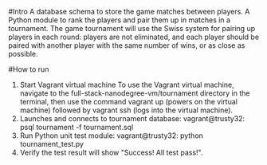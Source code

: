 #Intro
 A database schema to store the game matches between players. A Python module to rank the players and pair them up in matches in a tournament.
 The game tournament will use the Swiss system for pairing up players in each round: players are not eliminated, and each player should be paired with another player with the same number of wins, or as close as possible.

#How to run
1. Start Vagrant virtual machine
    To use the Vagrant virtual machine, navigate to the full-stack-nanodegree-vm/tournament directory in the terminal, then use the command vagrant up (powers on the virtual machine) followed by vagrant ssh (logs into the virtual machine).  
2. Launches and connects to tournament database:
    vagrant@trusty32: psql tournament -f tournament.sql
3. Run Python unit test module:
    vagrant@trusty32: python tournament_test.py
4. Verify the test result will show "Success! All test pass!".

